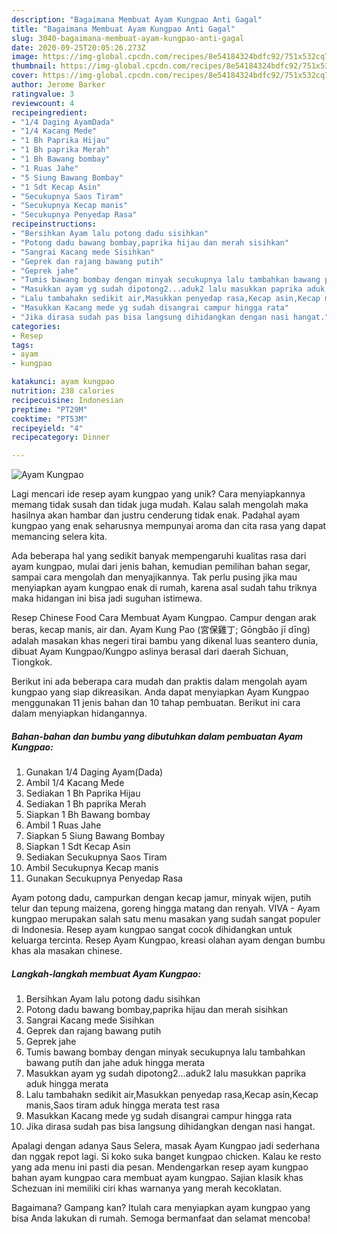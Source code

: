 ```yaml
---
description: "Bagaimana Membuat Ayam Kungpao Anti Gagal"
title: "Bagaimana Membuat Ayam Kungpao Anti Gagal"
slug: 3040-bagaimana-membuat-ayam-kungpao-anti-gagal
date: 2020-09-25T20:05:26.273Z
image: https://img-global.cpcdn.com/recipes/8e54184324bdfc92/751x532cq70/ayam-kungpao-foto-resep-utama.jpg
thumbnail: https://img-global.cpcdn.com/recipes/8e54184324bdfc92/751x532cq70/ayam-kungpao-foto-resep-utama.jpg
cover: https://img-global.cpcdn.com/recipes/8e54184324bdfc92/751x532cq70/ayam-kungpao-foto-resep-utama.jpg
author: Jerome Barker
ratingvalue: 3
reviewcount: 4
recipeingredient:
- "1/4 Daging AyamDada"
- "1/4 Kacang Mede"
- "1 Bh Paprika Hijau"
- "1 Bh paprika Merah"
- "1 Bh Bawang bombay"
- "1 Ruas Jahe"
- "5 Siung Bawang Bombay"
- "1 Sdt Kecap Asin"
- "Secukupnya Saos Tiram"
- "Secukupnya Kecap manis"
- "Secukupnya Penyedap Rasa"
recipeinstructions:
- "Bersihkan Ayam lalu potong dadu sisihkan"
- "Potong dadu bawang bombay,paprika hijau dan merah sisihkan"
- "Sangrai Kacang mede Sisihkan"
- "Geprek dan rajang bawang putih"
- "Geprek jahe"
- "Tumis bawang bombay dengan minyak secukupnya lalu tambahkan bawang putih dan jahe aduk hingga merata"
- "Masukkan ayam yg sudah dipotong2...aduk2 lalu masukkan paprika aduk hingga merata"
- "Lalu tambahakn sedikit air,Masukkan penyedap rasa,Kecap asin,Kecap manis,Saos tiram aduk hingga merata test rasa"
- "Masukkan Kacang mede yg sudah disangrai campur hingga rata"
- "Jika dirasa sudah pas bisa langsung dihidangkan dengan nasi hangat."
categories:
- Resep
tags:
- ayam
- kungpao

katakunci: ayam kungpao 
nutrition: 238 calories
recipecuisine: Indonesian
preptime: "PT29M"
cooktime: "PT53M"
recipeyield: "4"
recipecategory: Dinner

---
```



![Ayam Kungpao](https://img-global.cpcdn.com/recipes/8e54184324bdfc92/751x532cq70/ayam-kungpao-foto-resep-utama.jpg)

Lagi mencari ide resep ayam kungpao yang unik? Cara menyiapkannya memang tidak susah dan tidak juga mudah. Kalau salah mengolah maka hasilnya akan hambar dan justru cenderung tidak enak. Padahal ayam kungpao yang enak seharusnya mempunyai aroma dan cita rasa yang dapat memancing selera kita.

Ada beberapa hal yang sedikit banyak mempengaruhi kualitas rasa dari ayam kungpao, mulai dari jenis bahan, kemudian pemilihan bahan segar, sampai cara mengolah dan menyajikannya. Tak perlu pusing jika mau menyiapkan ayam kungpao enak di rumah, karena asal sudah tahu triknya maka hidangan ini bisa jadi suguhan istimewa.

Resep Chinese Food Cara Membuat Ayam Kungpao. Campur dengan arak beras, kecap manis, air dan. Ayam Kung Pao (宮保雞丁; Gōngbǎo jī dīng) adalah masakan khas negeri tirai bambu yang dikenal luas seantero dunia, dibuat Ayam Kungpao/Kungpo aslinya berasal dari daerah Sichuan, Tiongkok.


Berikut ini ada beberapa cara mudah dan praktis dalam mengolah ayam kungpao yang siap dikreasikan. Anda dapat menyiapkan Ayam Kungpao menggunakan 11 jenis bahan dan 10 tahap pembuatan. Berikut ini cara dalam menyiapkan hidangannya.

<!--inarticleads1-->

##### Bahan-bahan dan bumbu yang dibutuhkan dalam pembuatan Ayam Kungpao:

1. Gunakan 1/4 Daging Ayam(Dada)
1. Ambil 1/4 Kacang Mede
1. Sediakan 1 Bh Paprika Hijau
1. Sediakan 1 Bh paprika Merah
1. Siapkan 1 Bh Bawang bombay
1. Ambil 1 Ruas Jahe
1. Siapkan 5 Siung Bawang Bombay
1. Siapkan 1 Sdt Kecap Asin
1. Sediakan Secukupnya Saos Tiram
1. Ambil Secukupnya Kecap manis
1. Gunakan Secukupnya Penyedap Rasa


Ayam potong dadu, campurkan dengan kecap jamur, minyak wijen, putih telur dan tepung maizena, goreng hingga matang dan renyah. VIVA - Ayam kungpao merupakan salah satu menu masakan yang sudah sangat populer di Indonesia. Resep ayam kungpao sangat cocok dihidangkan untuk keluarga tercinta. Resep Ayam Kungpao, kreasi olahan ayam dengan bumbu khas ala masakan chinese. 

<!--inarticleads2-->

##### Langkah-langkah membuat Ayam Kungpao:

1. Bersihkan Ayam lalu potong dadu sisihkan
1. Potong dadu bawang bombay,paprika hijau dan merah sisihkan
1. Sangrai Kacang mede Sisihkan
1. Geprek dan rajang bawang putih
1. Geprek jahe
1. Tumis bawang bombay dengan minyak secukupnya lalu tambahkan bawang putih dan jahe aduk hingga merata
1. Masukkan ayam yg sudah dipotong2...aduk2 lalu masukkan paprika aduk hingga merata
1. Lalu tambahakn sedikit air,Masukkan penyedap rasa,Kecap asin,Kecap manis,Saos tiram aduk hingga merata test rasa
1. Masukkan Kacang mede yg sudah disangrai campur hingga rata
1. Jika dirasa sudah pas bisa langsung dihidangkan dengan nasi hangat.


Apalagi dengan adanya Saus Selera, masak Ayam Kungpao jadi sederhana dan nggak repot lagi. Si koko suka banget kungpao chicken. Kalau ke resto yang ada menu ini pasti dia pesan. Mendengarkan resep ayam kungpao bahan ayam kungpao cara membuat ayam kungpao. Sajian klasik khas Schezuan ini memiliki ciri khas warnanya yang merah kecoklatan. 

Bagaimana? Gampang kan? Itulah cara menyiapkan ayam kungpao yang bisa Anda lakukan di rumah. Semoga bermanfaat dan selamat mencoba!
